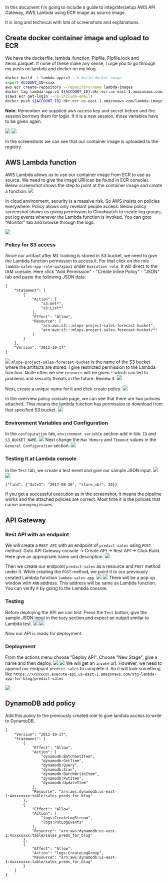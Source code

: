 In this document I'm going to include a guide to integrate/setup AWS API Gateway, AWS Lambda using ECR image as source image.

It is long and technical with lots of screenshots and explanations.

## Create docker container image and upload to ECR
We have the dockerfile, lambda_function, Pipfile, Pipfile.lock and items.parquet. If none of these make any sense, I urge you to go through my posts on lambda and docker on my blog.

```{.bash filename="Terminal"}
docker build -t lambda-app:v1 . # build docker image
export ACCOUNT_ID=xxxx
aws ecr create-repository --repository-name lambda-images
docker tag lambda-app:v1 ${ACCOUNT_ID}.dkr.ecr.us-east-1.amazonaws.com/lambda-images:app
$(aws ecr get-login --no-include-email)
docker push ${ACCOUNT_ID}.dkr.ecr.us-east-1.amazonaws.com/lambda-images:app
```
**Note**: Remember we supplied aws access key and secret before and the session borrows them for login. If it is a new session, those variables have to be given again.

![](images/ecr-upload.png)
![](images/ecr-upload-ui.png)

In the screenshots we can see that our container image is uploaded to the registry.

## AWS Lambda function  

AWS Lambda allows us to use our container image from ECR to use as source. We need to give the image URI(can be found in ECR console). Below screenshot shows the step to point at the container image and create a function.
![](images/aws-lambda-ui-1.png)

In cloud environment, security is a massive risk. So AWS insists on policies everywhere. Policy allows only revelant people access. Below policy screenshot shows us giving permission to Cloudwatch to create log groups, put log events whenever the Lambda function is invoked. You can goto "Monitor" tab and browse through the logs.

![](images/aws-lambda-ui-2.png)

### Policy for S3 access
Since our artifact after ML training is stored in S3 bucket, we need to give the Lambda function permission to access it. For that click on the role `lambda-sales-app-role-qu7xpax1` under `Execution role`. It will direct to the IAM console. Here click "Add Permission" - "Create Inline Policy" - "JSON" tab and paste the following JSON data:

```{.json}
{
    "Statement": [
        {
            "Action": [
                "s3:Get*",
                "s3:List*"
            ],
            "Effect": "Allow",
            "Resource": [
                "arn:aws:s3:::mlops-project-sales-forecast-bucket",
                "arn:aws:s3:::mlops-project-sales-forecast-bucket/*"
            ]
        }
    ],
    "Version": "2012-10-17"
}
```
![](images/aws-policy-for-s3-access.png)
`mlops-project-sales-forecast-bucket` is the name of the S3 bucket where the artifacts are stored. I give restricted permission to the Lambda function. Quite often we see `resource` will be given `*` which can led to problems and security threats in the future. Review it.
![](images/aws-policy-for-s3-access-1.png)

Next, create a unique name for it and click create policy.
![](images/aws-policy-for-s3-access-2.png)

In the overview policy console page, we can see that there are two policies attached. That means the lambda function has permission to download from that specified S3 bucket.
![](images/aws-policy-for-s3-access-3.png)

### Environment Variables and Configuration
In the `configuration` tab, `environment variable` section add in `RUN_ID` and `S3_BUCKET_NAME`.
![](images/aws-lambda-env-variable.png)
Next change the `Max Memory` and `Timeout` values in the `General Configuration` section.
![](images/aws-lambda-config.png)

### Testing it at Lambda console
In the `Test` tab, we create a test event and give our sample JSON input.
![](images/aws-lambda-test-event.png)
![](images/aws-lambda-test-result.png)
```{.json}
{"find": {"date1": "2017-08-26", "store_nbr": 20}}
```
If you get a successful execution as in the screenshot, it means the pipeline works and the attached policies are correct. Most time it is the policies that cause annoying issues.

## API Gateway

### Rest API with an endpoint
We will create a `REST API` with an endpoint of `predict-sales` using `POST` method.
Goto API Gateway console -> Create API -> Rest API -> Click Build.
Here give an appropriate name and description. 
![](images/aws-api-create.png)

Then we create our endpoint `predict-sales` as a resource and `POST` method under it. While creating the `POST` method, we point it to our previously created Lambda function `lambda-sales-app`.
![](images/aws-api-create-resource.png)
![](images/aws-api-create-method.png)
There will be a pop up window with `ARN` address. This address will be same as Lambda function. You can verify it by going to the Lambda console.


### Testing
Before deploying the API we can test. Press the `Test` button, give the sample JSON input in the `body` section and expect an output similar to Lambda test.
![](images/aws-api-test-button.png)
![](images/aws-api-test-event.png)

Now our API is ready for deployment.
### Deployment
From the actions menu choose "Deploy API". Choose "New Stage", give a name and then deploy.
![](images/aws-api-deploy-1.png)
![](images/aws-api-deploy-2.png)
We will get an `invoke` url. However, we need to append our endpoint `predict-sales` to complete it. So it will look something like `https://xxxxxxxx.execute-api.us-east-1.amazonaws.com/stg-lambda-app-for-blog/predict-sales`

![](images/aws-api-deploy-3.png)

## DynamoDB add policy

Add this policy to the previously created role to give lambda access to write to DynamoDB.


```{.json}
{
    "Version": "2012-10-17",
    "Statement": [
        {
            "Effect": "Allow",
            "Action": [
                "dynamodb:BatchGetItem",
                "dynamodb:GetItem",
                "dynamodb:Query",
                "dynamodb:Scan",
                "dynamodb:BatchWriteItem",
                "dynamodb:PutItem",
                "dynamodb:UpdateItem"
            ],
            "Resource": "arn:aws:dynamodb:us-east-1:4xxxxxxxx:table/sales_preds_for_blog"
        },
        {
            "Effect": "Allow",
            "Action": [
                "logs:CreateLogStream",
                "logs:PutLogEvents"
            ],
            "Resource": "arn:aws:dynamodb:us-east-1:4xxxxxxxx:table/sales_preds_for_blog"
        },
        {
            "Effect": "Allow",
            "Action": "logs:CreateLogGroup",
            "Resource": "arn:aws:dynamodb:us-east-1:4xxxxxxxx:table/sales_preds_for_blog"
        }
    ]
}
```